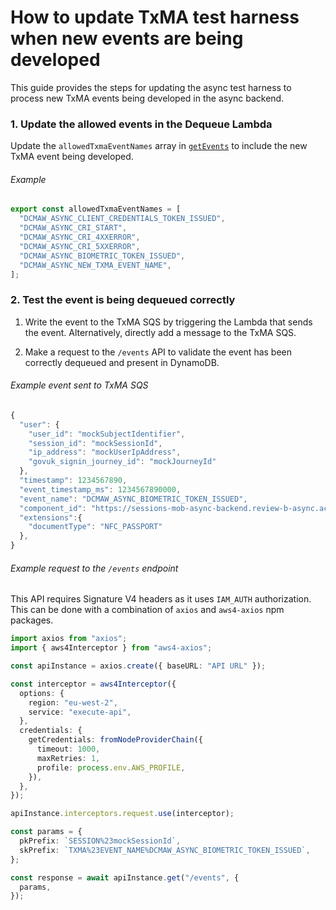 # How to update TxMA test harness when new events are being developed

This guide provides the steps for updating the async test harness to process new
TxMA events being developed in the async backend.

### 1. Update the allowed events in the Dequeue Lambda

Update the `allowedTxmaEventNames` array in
[`getEvents`](../../test-resources/src/functions/dequeue/getEvent.ts) to include
the new TxMA event being developed.

###### Example

```typescript
export const allowedTxmaEventNames = [
  "DCMAW_ASYNC_CLIENT_CREDENTIALS_TOKEN_ISSUED",
  "DCMAW_ASYNC_CRI_START",
  "DCMAW_ASYNC_CRI_4XXERROR",
  "DCMAW_ASYNC_CRI_5XXERROR",
  "DCMAW_ASYNC_BIOMETRIC_TOKEN_ISSUED",
  "DCMAW_ASYNC_NEW_TXMA_EVENT_NAME",
];
```

### 2. Test the event is being dequeued correctly

1. Write the event to the TxMA SQS by triggering the Lambda that sends the event. Alternatively, directly add a message to the TxMA SQS.

1. Make a request to the `/events` API to validate the event has been
correctly dequeued and present in DynamoDB.

###### Example event sent to TxMA SQS

```typescript
{
  "user": {
    "user_id": "mockSubjectIdentifier",
    "session_id": "mockSessionId",
    "ip_address": "mockUserIpAddress",
    "govuk_signin_journey_id": "mockJourneyId"
  },
  "timestamp": 1234567890,
  "event_timestamp_ms": 1234567890000,
  "event_name": "DCMAW_ASYNC_BIOMETRIC_TOKEN_ISSUED",
  "component_id": "https://sessions-mob-async-backend.review-b-async.account.gov.uk",
  "extensions":{
    "documentType": "NFC_PASSPORT"
  },
}
```

###### Example request to the `/events` endpoint

This API requires Signature V4 headers as it uses `IAM_AUTH` authorization.
This can be done with a combination of `axios` and `aws4-axios` npm packages.

```typescript
import axios from "axios";
import { aws4Interceptor } from "aws4-axios";

const apiInstance = axios.create({ baseURL: "API URL" });

const interceptor = aws4Interceptor({
  options: {
    region: "eu-west-2",
    service: "execute-api",
  },
  credentials: {
    getCredentials: fromNodeProviderChain({
      timeout: 1000,
      maxRetries: 1,
      profile: process.env.AWS_PROFILE,
    }),
  },
});

apiInstance.interceptors.request.use(interceptor);

const params = {
  pkPrefix: `SESSION%23mockSessionId`,
  skPrefix: `TXMA%23EVENT_NAME%DCMAW_ASYNC_BIOMETRIC_TOKEN_ISSUED`,
};

const response = await apiInstance.get("/events", {
  params,
});
```
